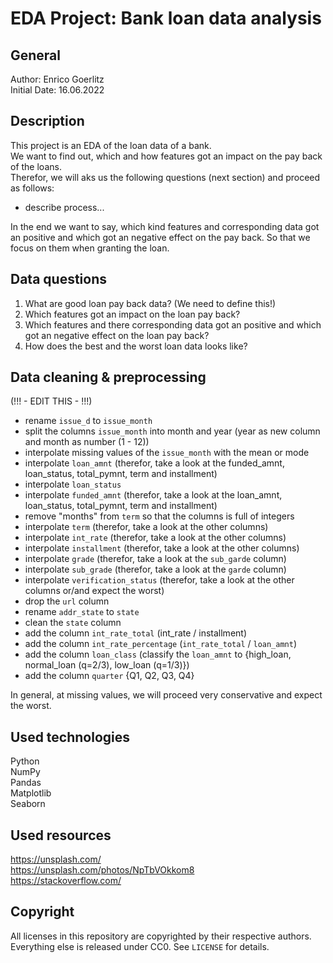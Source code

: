 # EDA Project: Bank loan data analysis

## General

Author: Enrico Goerlitz <br/>
Initial Date: 16.06.2022

## Description

This project is an EDA of the loan data of a bank. <br>
We want to find out, which and how features got an impact on the pay back of the loans. <br>
Therefor, we will aks us the following questions (next section) and proceed as follows: <br>

-   describe process...

In the end we want to say, which kind features and corresponding data got an positive and which got an negative effect on the pay back. So that we focus on them when granting the loan.

## Data questions

<ol>
    <li>What are good loan pay back data? (We need to define this!)</li>
    <li>Which features got an impact on the loan pay back?</li>
    <li>Which features and there corresponding data got an positive and which got an negative effect on the loan pay back?</li>
    <li>How does the best and the worst loan data looks like?</li>
</ol>

## Data cleaning & preprocessing

(!!! - EDIT THIS - !!!)

-   rename `issue_d` to `issue_month`
-   split the columns `issue_month` into month and year (year as new column and month as number (1 - 12))
-   interpolate missing values of the `issue_month` with the mean or mode
-   interpolate `loan_amnt` (therefor, take a look at the funded_amnt, loan_status, total_pymnt, term and installment)
-   interpolate `loan_status`
-   interpolate `funded_amnt` (therefor, take a look at the loan_amnt, loan_status, total_pymnt, term and installment)
-   remove "months" from `term` so that the columns is full of integers
-   interpolate `term` (therefor, take a look at the other columns)
-   interpolate `int_rate` (therefor, take a look at the other columns)
-   interpolate `installment` (therefor, take a look at the other columns)
-   interpolate `grade` (therefor, take a look at the `sub_garde` column)
-   interpolate `sub_grade` (therefor, take a look at the `garde` column)
-   interpolate `verification_status` (therefor, take a look at the other columns or/and expect the worst)
-   drop the `url` column
-   rename `addr_state` to `state`
-   clean the `state` column
-   add the column `int_rate_total` (int_rate / installment)
-   add the column `int_rate_percentage` (`int_rate_total` / `loan_amnt`)
-   add the column `loan_class` (classify the `loan_amnt` to {high_loan, normal_loan (q=2/3), low_loan (q=1/3)})
-   add the column `quarter` {Q1, Q2, Q3, Q4}

In general, at missing values, we will proceed very conservative and expect the worst.

## Used technologies

Python <br>
NumPy <br>
Pandas <br>
Matplotlib <br>
Seaborn <br>

## Used resources

https://unsplash.com/ <br>
https://unsplash.com/photos/NpTbVOkkom8 <br>
https://stackoverflow.com/ <br>

## Copyright

All licenses in this repository are copyrighted by their respective authors. <br>
Everything else is released under CC0. See `LICENSE` for details.
